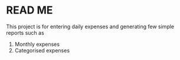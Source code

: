 # READ ME #
This project is for entering daily expenses and generating few simple reports such as
1. Monthly expenses
2. Categorised expenses
